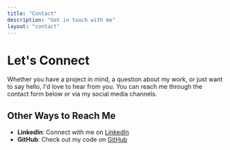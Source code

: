 ```yaml
---
title: "Contact"
description: "Get in touch with me"
layout: "contact"
---
```


# Let's Connect

Whether you have a project in mind, a question about my work, or just want to say hello, I'd love to hear from you. You can reach me through the contact form below or via my social media channels.

## Other Ways to Reach Me

- **LinkedIn**: Connect with me on [LinkedIn](https://linkedin.com/in/markhannel)
- **GitHub**: Check out my code on [GitHub](https://github.com/markhannel)